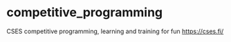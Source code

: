 # competitive_programming

CSES competitive programming, learning and training for fun 
https://cses.fi/
